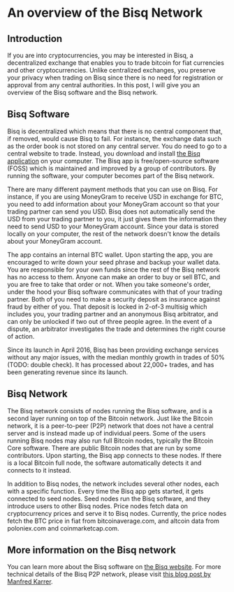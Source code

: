 # An overview of the Bisq Network

## Introduction
If you are into cryptocurrencies, you may be interested in Bisq, a decentralized exchange that enables you to trade bitcoin for fiat currencies and other cryptocurrencies. Unlike centralized exchanges, you preserve your privacy when trading on Bisq since there is no need for registration or approval from any central authorities. In this post, I will give you an overview of the Bisq software and the Bisq network. 

## Bisq Software
Bisq is decentralized which means that there is no central component that, if removed, would cause Bisq to fail. For instance, the exchange data such as the order book is not stored on any central server. You do need to go to a central website to trade. Instead, you download and install [the Bisq application](https://bisq.network/downloads/) on your computer. The Bisq app is free/open-source software (FOSS) which is maintained and improved by a group of contributors. By running the software, your computer becomes part of the Bisq network. 

There are many different payment methods that you can use on Bisq. For instance, if you are using MoneyGram to receive USD in exchange for BTC, you need to add information about your MoneyGram account so that your trading partner can send you USD. Bisq does not automatically send the USD from your trading partner to you, it just gives them the information they need to send USD to your MoneyGram account. Since your data is stored locally on your computer, the rest of the network doesn't know the details about your MoneyGram account.

The app contains an internal BTC wallet. Upon starting the app, you are encouraged to write down your seed phrase and backup your wallet data. You are responsible for your own funds since the rest of the Bisq network has no access to them. Anyone can make an order to buy or sell BTC, and you are free to take that order or not. When you take someone's order, under the hood your Bisq software communicates with that of your trading partner. Both of you need to make a security deposit as insurance against fraud by either of you. That deposit is locked in 2-of-3 multisig which includes you, your trading partner and an anonymous Bisq arbitrator, and can only be unlocked if two out of three people agree. In the event of a dispute, an arbitrator investigates the trade and determines the right course of action.   

Since its launch in April 2016, Bisq has been providing exchange services without any major issues, with the median monthly growth in trades of 50% (TODO: double check). It has processed about 22,000+ trades, and has been generating revenue since its launch.

## Bisq Network
The Bisq network consists of nodes running the Bisq software, and is a second layer running on top of the Bitcoin network. Just like the Bitcoin network, it is a peer-to-peer (P2P) network that does not have a central server and is instead made up of individual peers. Some of the users running Bisq nodes may also run full Bitcoin nodes, typically the Bitcoin Core software. There are public Bitcoin nodes that are run by some contributors. Upon starting, the Bisq app connects to these nodes. If there is a local Bitcoin full node, the software automatically detects it and connects to it instead. 

In addition to Bisq nodes, the network includes several other nodes, each with a specific function. Every time the Bisq app gets started, it gets connected to seed nodes. Seed nodes run the Bisq software, and they introduce users to other Bisq nodes. Price nodes fetch data on cryptocurrency prices and serve it to Bisq nodes. Currently, the price nodes fetch the BTC price in fiat from bitcoinaverage.com, and altcoin data from poloniex.com and coinmarketcap.com.

## More information on the Bisq network
You can learn more about the Bisq software on [the Bisq website](https://docs.bisq.network/getting-started.html).
For more technical details of the Bisq P2P network, please visit [this blog post by Manfred Karrer](https://bisq.network/blog/new-p2p-network/).

